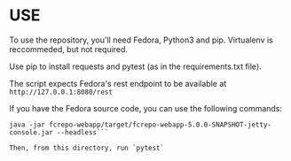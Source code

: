 USE
===

To use the repository, you'll need Fedora, Python3 and pip. Virtualenv is reccommeded, but not required.

Use pip to install requests and pytest (as in the requirements.txt file).

The script expects Fedora's rest endpoint to be available at `http://127.0.0.1:8080/rest`

If you have the Fedora source code, you can use the following commands:

```mvn clean install -pl fcrepo-webapp -Pone-click
java -jar fcrepo-webapp/target/fcrepo-webapp-5.0.0-SNAPSHOT-jetty-console.jar --headless```

Then, from this directory, run `pytest`
